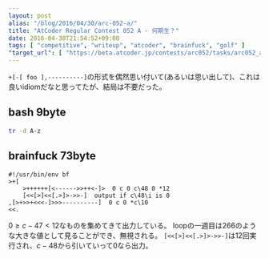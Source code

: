```yaml
---
layout: post
alias: "/blog/2016/04/30/arc-052-a/"
title: "AtCoder Regular Contest 052 A - 何期生？"
date: 2016-04-30T21:54:52+09:00
tags: [ "competitive", "writeup", "atcoder", "brainfuck", "golf" ]
"target_url": [ "https://beta.atcoder.jp/contests/arc052/tasks/arc052_a" ]
---
```


`+[-[ foo ],----------]`の形式を偶然思い付いて(あるいは思い出して)、これは良いidiomだなと思ってたが、結局は不要だった。

## bash 9byte

``` sh
tr -d A-z
```

## brainfuck 73byte

``` brainfuck
#!/usr/bin/env bf
>+[
    >++++++[<------>>++<-]>  0 c 0 c\48 0 *12
    [<<[>]<<[.>]>->>-]  output if c\48\i is 0
,[>+>>+<<<-]>>>----------]  0 c 0 *c\10
<<.
```

$0 \ge c - 47 \lt 12$なものを集めてきて出力している。
loopの一週目は$266$のような大きな値として見ることができ、無視される。
`[<<[>]<<[.>]>->>-]`は$12$回実行され、$c-48$から引いていって$0$なら出力。
